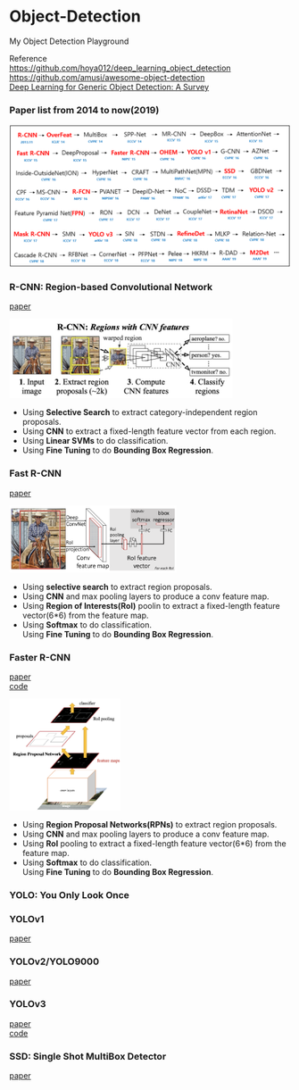 # Object-Detection  
My Object Detection Playground  

Reference  
<https://github.com/hoya012/deep_learning_object_detection>  
<https://github.com/amusi/awesome-object-detection>  
[Deep Learning for Generic Object Detection: A Survey](https://arxiv.org/pdf/1809.02165v1.pdf)

### Paper list from 2014 to now(2019)
<p align="center"><img width="600" src="/imgs/deep_learning_object_detection_history.jpg"></p>

### R-CNN: Region-based Convolutional Network  
[paper](https://arxiv.org/pdf/1311.2524.pdf)  
<p align="left"><img width="400" src="/imgs/R-CNN.jpg"></p>

* Using **Selective Search** to extract category-independent region proposals.  
* Using **CNN** to extract a fixed-length feature vector from each region.  
* Using **Linear SVMs** to do classification.  
* Using **Fine Tuning** to do **Bounding Box Regression**.  

### Fast R-CNN  
[paper](https://arxiv.org/pdf/1504.08083.pdf)  
<p align="left"><img width="300" src="/imgs/Fast-R-CNN.jpg"></p>

* Using **selective search** to extract region proposals.  
* Using **CNN** and max pooling layers to produce a conv feature map.  
* Using **Region of Interests(RoI)** poolin to extract a fixed-length feature vector(6*6) from the feature map.  
* Using **Softmax** to do classification.  
Using **Fine Tuning** to do **Bounding Box Regression**.  

### Faster R-CNN  
[paper](https://arxiv.org/pdf/1506.01497.pdf)  
[code](https://github.com/jwyang/faster-rcnn.pytorch)  
<p align="left"><img width="200" src="/imgs/Faster-R-CNN.jpg"></p>

* Using **Region Proposal Networks(RPNs)** to extract region proposals.  
* Using **CNN** and max pooling layers to produce a conv feature map.  
* Using **RoI** pooling to extract a fixed-length feature vector(6*6) from the feature map.  
* Using **Softmax** to do classification.  
Using **Fine Tuning** to do **Bounding Box Regression**.  

### YOLO: You Only Look Once
### YOLOv1  
[paper](https://arxiv.org/pdf/1506.02640.pdf)  

### YOLOv2/YOLO9000  
[paper](https://arxiv.org/pdf/1612.08242.pdf)  

### YOLOv3  
[paper](https://arxiv.org/pdf/1804.02767.pdf)  
[code](https://github.com/eriklindernoren/PyTorch-YOLOv3)  

### SSD: Single Shot MultiBox Detector  
[paper](https://arxiv.org/pdf/1512.02325.pdf)  







